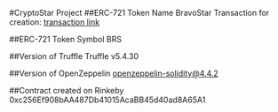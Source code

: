#CryptoStar Project
##ERC-721 Token Name
BravoStar
Transaction for creation:
[transaction link](https://rinkeby.etherscan.io/tx/0x6235b5cb9105f76bc830a14a305f55af34c5029900af24981cc255c4cca10a89)

##ERC-721 Token Symbol
BRS

##Version of Truffle
Truffle v5.4.30

##Version of OpenZeppelin
openzeppelin-solidity@4.4.2

##Contract created on Rinkeby
0xc256Ef908bAA487Db41015AcaBB45d40ad8A65A1
